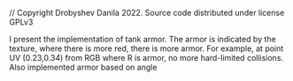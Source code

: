 // Copyright Drobyshev Danila 2022. Source code distributed under license GPLv3


I present the implementation of tank armor. The armor is indicated by the texture, where there is more red, there is more armor.
For example, at point UV (0.23,0.34) from RGB where R is armor, no more hard-limited collisions.
Also implemented armor based on angle

